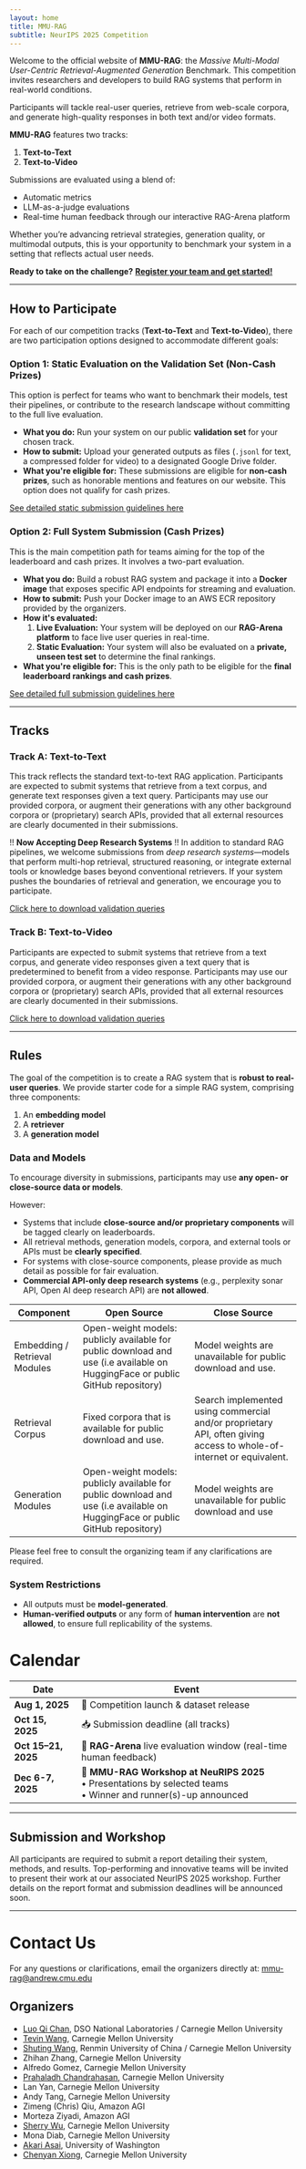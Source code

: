 ```yaml
---
layout: home
title: MMU-RAG
subtitle: NeurIPS 2025 Competition
---
```

Welcome to the official website of **MMU-RAG**: the *Massive Multi-Modal User-Centric Retrieval-Augmented Generation* Benchmark. This competition invites researchers and developers to build RAG systems that perform in real-world conditions.

Participants will tackle real-user queries, retrieve from web-scale corpora, and generate high-quality responses in both text and/or video formats. 

**MMU-RAG** features two tracks:

1. **Text-to-Text**
2. **Text-to-Video**

Submissions are evaluated using a blend of:

- Automatic metrics
- LLM-as-a-judge evaluations
- Real-time human feedback through our interactive RAG-Arena platform

Whether you’re advancing retrieval strategies, generation quality, or multimodal outputs, this is your opportunity to benchmark your system in a setting that reflects actual user needs.

**Ready to take on the challenge?** [**Register your team and get started!**](/MMU-RAGent-Preview/getting-started/)

------

## How to Participate

For each of our competition tracks (**Text-to-Text** and **Text-to-Video**), there are two participation options designed to accommodate different goals:

### Option 1: Static Evaluation on the Validation Set (Non-Cash Prizes)

This option is perfect for teams who want to benchmark their models, test their pipelines, or contribute to the research landscape without committing to the full live evaluation.

-   **What you do:** Run your system on our public **validation set** for your chosen track.
-   **How to submit:** Upload your generated outputs as files (`.jsonl` for text, a compressed folder for video) to a designated Google Drive folder.
-   **What you're eligible for:** These submissions are eligible for **non-cash prizes**, such as honorable mentions and features on our website. This option does not qualify for cash prizes.

[See detailed static submission guidelines here](/MMU-RAGent-Preview/static-evaluation/)

### Option 2: Full System Submission (Cash Prizes)

This is the main competition path for teams aiming for the top of the leaderboard and cash prizes. It involves a two-part evaluation.

-   **What you do:** Build a robust RAG system and package it into a **Docker image** that exposes specific API endpoints for streaming and evaluation.
-   **How to submit:** Push your Docker image to an AWS ECR repository provided by the organizers.
-   **How it's evaluated:**
    1.  **Live Evaluation:** Your system will be deployed on our **RAG-Arena platform** to face live user queries in real-time.
    2.  **Static Evaluation:** Your system will also be evaluated on a **private, unseen test set** to determine the final rankings.
-   **What you're eligible for:** This is the only path to be eligible for the **final leaderboard rankings and cash prizes**.

[See detailed full submission guidelines here](/MMU-RAGent-Preview/full-submission/)

------

## Tracks

### Track A: Text-to-Text

This track reflects the standard text-to-text RAG application. Participants are expected to submit systems that retrieve from a text corpus, and generate text responses given a text query. Participants may use our provided corpora, or augment their generations with any other background corpora or (proprietary) search APIs, provided that all external resources are clearly documented in their submissions.

!! **Now Accepting Deep Research Systems** !!
In addition to standard RAG pipelines, we welcome submissions from *deep research systems*—models that perform multi-hop retrieval, structured reasoning, or integrate external tools or knowledge bases beyond conventional retrievers. If your system pushes the boundaries of retrieval and generation, we encourage you to participate.

[Click here to download validation queries](https://drive.google.com/file/d/1-a7VaGGMrzxqTI1rCrQTiB_lqBjLOWcv/view?usp=drive_link)



### Track B: Text-to-Video

Participants are expected to submit systems that retrieve from a text corpus, and generate video responses given a text query that is predetermined to benefit from a video response. Participants may use our provided corpora, or augment their generations with any other background corpora or (proprietary) search APIs, provided that all external resources are clearly documented in their submissions.

[Click here to download validation queries](https://drive.google.com/file/d/1vh15gpHxYV9GBICN7_EI99TGR3uHAdSP/view?usp=sharing)

------

## Rules

The goal of the competition is to create a RAG system that is **robust to real-user queries**. We provide starter code for a simple RAG system, comprising three components:

1. An **embedding model**
2. A **retriever**
3. A **generation model**



### **Data and Models**

To encourage diversity in submissions, participants may use **any open- or close-source data or models**.

However:

- Systems that include **close-source and/or proprietary components** will be tagged clearly on leaderboards.
- All retrieval methods, generation models, corpora, and external tools or APIs must be **clearly specified**.
- For systems with close-source components, please provide as much detail as possible for fair evaluation.
- **Commercial API-only deep research systems** (e.g.,  perplexity sonar API, Open AI deep research API) are **not allowed**.

| Component                     | Open Source                                                  | Close Source                                                 |
| ----------------------------- | ------------------------------------------------------------ | ------------------------------------------------------------ |
| Embedding / Retrieval Modules | Open-weight models: publicly available for public download and use (i.e available on HuggingFace or public GitHub repository) | Model weights are unavailable for public download and use.   |
| Retrieval Corpus              | Fixed corpora that is available for public download and use. | Search implemented using commercial and/or proprietary API, often giving access to whole-of-internet or equivalent. |
| Generation Modules            | Open-weight models: publicly available for public download and use (i.e available on HuggingFace or public GitHub repository) | Model weights are unavailable for public download and use    |

Please feel free to consult the organizing team if any clarifications are required. 



### **System Restrictions**

- All outputs must be **model-generated**.
- **Human-verified outputs** or any form of **human intervention** are **not allowed**, to ensure full replicability of the systems.



# Calendar

| **Date**            | **Event**                                                    |
| ------------------- | ------------------------------------------------------------ |
| **Aug 1, 2025**     | 🚀 Competition launch & dataset release                       |
| **Oct 15, 2025**    | 📥 Submission deadline (all tracks)                           |
| **Oct 15–21, 2025** | 🧪 **RAG-Arena** live evaluation window (real-time human feedback) |
| **Dec 6-7, 2025**   | 🎤 **MMU-RAG Workshop at NeuRIPS 2025**<br />• Presentations by selected teams<br />• Winner and runner(s)-up announced |


---

## Submission and Workshop

All participants are required to submit a report detailing their system, methods, and results. Top-performing and innovative teams will be invited to present their work at our associated NeurIPS 2025 workshop. Further details on the report format and submission deadlines will be announced soon.

---


# Contact Us

For any questions or clarifications, email the organizers directly at: mmu-rag@andrew.cmu.edu

## Organizers

- [Luo Qi Chan](https://luoqichan.github.io), DSO National Laboratories / Carnegie Mellon University  
- [Tevin Wang](https://tevinwang.com), Carnegie Mellon University  
- [Shuting Wang](https://shootingwong.github.io), Renmin University of China / Carnegie Mellon University  
- Zhihan Zhang, Carnegie Mellon University  
- Alfredo Gomez, Carnegie Mellon University  
- [Prahaladh Chandrahasan](https://prahaladhchandrahasan.github.io), Carnegie Mellon University  
- Lan Yan, Carnegie Mellon University  
- Andy Tang, Carnegie Mellon University  
- Zimeng (Chris) Qiu, Amazon AGI  
- Morteza Ziyadi, Amazon AGI  
- [Sherry Wu](https://www.cs.cmu.edu/~sherryw/), Carnegie Mellon University  
- Mona Diab, Carnegie Mellon University  
- [Akari Asai](https://akariasai.github.io), University of Washington
- [Chenyan Xiong](https://www.cs.cmu.edu/~cx/), Carnegie Mellon University  